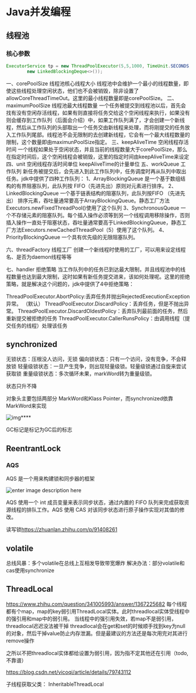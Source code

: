 # Java并发编程

## 线程池

### 核心参数

```java
ExecutorService tp = new ThreadPoolExecutor(5,5,1000, TimeUnit.SECONDS,
        new LinkedBlockingDeque<>());
```

一、corePoolSize 线程池核心线程大小
线程池中会维护一个最小的线程数量，即使这些线程处理空闲状态，他们也不会被销毁，除非设置了allowCoreThreadTimeOut。这里的最小线程数量即是corePoolSize。
二、maximumPoolSize 线程池最大线程数量
一个任务被提交到线程池以后，首先会找有没有空闲存活线程，如果有则直接将任务交给这个空闲线程来执行，如果没有则会缓存到工作队列（后面会介绍）中，如果工作队列满了，才会创建一个新线程，然后从工作队列的头部取出一个任务交由新线程来处理，而将刚提交的任务放入工作队列尾部。线程池不会无限制的去创建新线程，它会有一个最大线程数量的限制，这个数量即由maximunPoolSize指定。
三、keepAliveTime 空闲线程存活时间
一个线程如果处于空闲状态，并且当前的线程数量大于corePoolSize，那么在指定时间后，这个空闲线程会被销毁，这里的指定时间由keepAliveTime来设定
四、unit 空闲线程存活时间单位
keepAliveTime的计量单位
五、workQueue 工作队列
新任务被提交后，会先进入到此工作队列中，任务调度时再从队列中取出任务。jdk中提供了四种工作队列：
1、ArrayBlockingQueue
是一个基于数组结构的有界阻塞队列，此队列按 FIFO（先进先出）原则对元素进行排序。
2、LinkedBlockingQueue
一个基于链表结构的阻塞队列，此队列按FIFO （先进先出） 排序元素，吞吐量通常要高于ArrayBlockingQueue。静态工厂方法Executors.newFixedThreadPool()使用了这个队列
3、SynchronousQueue
一个不存储元素的阻塞队列。每个插入操作必须等到另一个线程调用移除操作，否则插入操作一直处于阻塞状态，吞吐量通常要高于LinkedBlockingQueue，静态工厂方法Executors.newCachedThreadPool（5）使用了这个队列。
4、PriorityBlockingQueue
一个具有优先级的无限阻塞队列。

六、threadFactory 线程工厂
创建一个新线程时使用的工厂，可以用来设定线程名、是否为daemon线程等等

七、handler 拒绝策略
当工作队列中的任务已到达最大限制，并且线程池中的线程数量也达到最大限制，这时如果有新任务提交进来，该如何处理呢。这里的拒绝策略，就是解决这个问题的，jdk中提供了4中拒绝策略：

ThreadPoolExecutor.AbortPolicy:丢弃任务并抛出RejectedExecutionException异常。 （默认）
ThreadPoolExecutor.DiscardPolicy：丢弃任务，但是不抛出异常。 
ThreadPoolExecutor.DiscardOldestPolicy：丢弃队列最前面的任务，然后重新提交被拒绝的任务
ThreadPoolExecutor.CallerRunsPolicy：由调用线程（提交任务的线程）处理该任务



## synchronized



无锁状态：压根没人访问，无锁
偏向锁状态：只有一个访问，没有竞争，不会释放锁
轻量级锁状态：一旦产生竞争，则出现轻量级锁。轻量级锁通过自旋来尝试获取锁
重量级锁状态：多次循环未果，markWord转为重量级锁。

状态只升不降

对象头主要包括两部分 MarkWord和Klass Pointer，而synchronized依靠MarkWord来实现

![img](https://s6.51cto.com/oss/202112/25/15dd58d0348ef26c2a254795ac825dd7.png)****

GC标记是标记为GC后的标志



## ReentrantLock

### AQS

AQS 是一个用来构建锁和同步器的框架

![enter image description here](D:\study\lbeco\lbeco.github.io\java\multiThread.assets\CLH.png)

AQS 使用一个 int 成员变量来表示同步状态，通过内置的 FIFO 队列来完成获取资源线程的排队工作。AQS 使用 CAS 对该同步状态进行原子操作实现对其值的修改。

读写锁<https://zhuanlan.zhihu.com/p/91408261>

## volatile



总线风暴：多个volatile在总线上互相发导致带宽爆炸
解决办法：部分volatile和cas使用synchronize



## ThreadLocal

<https://www.zhihu.com/question/341005993/answer/1367225682>
每个线程都有个map，map的key弱引用ThreadLocal实体。此时threadlocal实体受线程中的强引用和map中的弱引用。
当线程中的强引用失效，若map不是弱引用，threadlocal迟迟没法被干掉
threadlocal会在get和set的时候顺手找到key为null的对象，然后干掉value防止内存泄漏。但是最建议的方法还是每次用完对其进行remove操作

之所以不把threadlocal实体都给设置为弱引用，因为指不定其他还在引用（todo,不靠谱）

<https://blog.csdn.net/vicoqi/article/details/79743112>

子线程获取父类：
InheritableThreadLocal

